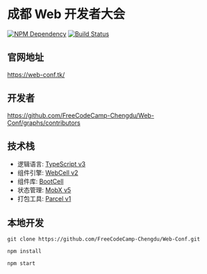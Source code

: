 # 成都 Web 开发者大会

[![NPM Dependency](https://david-dm.org/FreeCodeCamp-Chengdu/Web-Conf.svg)][1]
[![Build Status](https://travis-ci.com/FreeCodeCamp-Chengdu/Web-Conf.svg?branch=master)][2]

## 官网地址

https://web-conf.tk/

## 开发者

https://github.com/FreeCodeCamp-Chengdu/Web-Conf/graphs/contributors

## 技术栈

-   逻辑语言: [TypeScript v3][3]
-   组件引擎: [WebCell v2][4]
-   组件库: [BootCell][5]
-   状态管理: [MobX v5][6]
-   打包工具: [Parcel v1][7]

## 本地开发

```shell
git clone https://github.com/FreeCodeCamp-Chengdu/Web-Conf.git

npm install

npm start
```

[1]: https://david-dm.org/FreeCodeCamp-Chengdu/Web-Conf
[2]: https://travis-ci.com/FreeCodeCamp-Chengdu/Web-Conf
[3]: https://typescriptlang.org
[4]: https://github.com/EasyWebApp/WebCell/tree/v2
[5]: https://web-cell.dev/BootCell
[6]: https://mobx.js.org
[7]: https://parceljs.org
